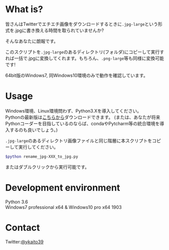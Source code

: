# What is?
皆さんはTwitterでエチエチ画像をダウンロードするときに`.jpg-large`という形式を.jpgに書き換える時間を取られていませんか?  
  
そんなあなたに朗報です。  
  
このスクリプトを`.jpg-large`のあるディレクトリ(フォルダ)にコピーして実行すれば一括で.jpgに変換してくれます。もちろん、`.png-large`等も同様に変換可能です!  
  
64bit版のWindows7, 同Windows10環境のみで動作を確認しています。  
  
# Usage
Windows環境、Linux環境問わず、Python3.Xを導入してください。  
Pythonの最新版は[こちらから](https://www.python.org/downloads/windows/)ダウンロードできます。 
(または、あなたが将来Pythonコーダーを目指しているのならば、condaやPytcharm等の統合環境を導入するのも良いでしょう。)   
  
`.jpg-large`のあるディレクトリ画像ファイルと同じ階層に本スクリプトをコピーして実行してください。  

```bash
$python rename_jpg-XXX_to_jpg.py
```
  
またはダブルクリックから実行可能です。
  
# Development environment
Python 3.6  
Windows7 professional x64 & Windows10 pro x64 1903  

# Contact
Twitter:[@ykaito39](https://www.twitter.com/ykaito39)  